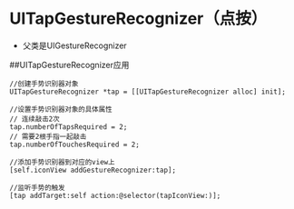 # UITapGestureRecognizer（点按）
- 父类是UIGestureRecognizer


##UITapGestureRecognizer应用
```objc
//创建手势识别器对象
UITapGestureRecognizer *tap = [[UITapGestureRecognizer alloc] init];

//设置手势识别器对象的具体属性
// 连续敲击2次
tap.numberOfTapsRequired = 2;
// 需要2根手指一起敲击
tap.numberOfTouchesRequired = 2;

//添加手势识别器到对应的view上
[self.iconView addGestureRecognizer:tap];

//监听手势的触发
[tap addTarget:self action:@selector(tapIconView:)];
```
